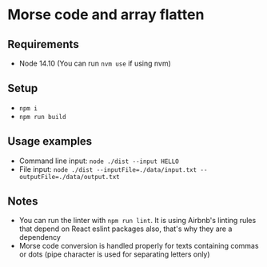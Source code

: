 # Morse code and array flatten

## Requirements 

- Node 14.10 (You can run `nvm use` if using nvm)

## Setup

- `npm i`
- `npm run build`

## Usage examples

- Command line input: `node ./dist --input HELLO`
- File input: `node ./dist --inputFile=./data/input.txt --outputFile=./data/output.txt`

## Notes

- You can run the linter with `npm run lint`. It is using Airbnb's linting rules that depend on React eslint packages also, that's why they are a dependency
- Morse code conversion is handled properly for texts containing commas or dots (pipe character is used for separating letters only)